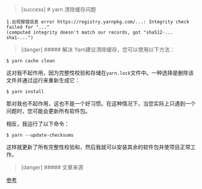 >[success] # yarn 清除缓存问题
~~~
1.出现报错信息 error https://registry.yarnpkg.com/...: Integrity check failed for "..." 
(computed integrity doesn't match our records, got "sha512-... sha1-...")
~~~
>[danger] ##### 解决
Yarn建议清除缓存，您可以使用以下方法：

~~~
$ yarn cache clean

~~~

这对我不起作用，因为完整性校验和存储在`yarn.lock`文件中。一种选择是删除该文件并通过运行来重新生成它：

~~~
$ yarn install

~~~

那对我也不起作用，这也不是一个好习惯。在这种情况下，当您实际上只遇到一个问题时，您可能会更新所有软件包。

相反，我运行了以下命令：

~~~
$ yarn --update-checksums

~~~

这样就更新了所有完整性校验和，然后我就可以安装其余的软件包并使项目正常工作。

>[danger] ##### 文章来源

[参考](https://www.seancdavis.com/blog/fix-yarn-integrity-check-failed/)